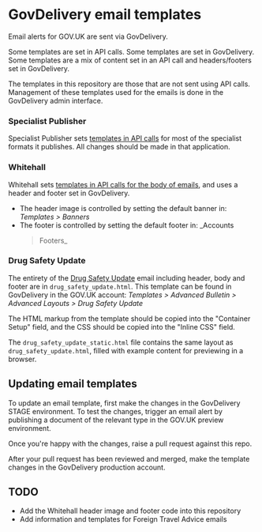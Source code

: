GovDelivery email templates
===========================

Email alerts for GOV.UK are sent via GovDelivery.

Some templates are set in API calls. Some templates are set in GovDelivery.
Some templates are a mix of content set in an API call and headers/footers set
in GovDelivery.

The templates in this repository are those that are not sent using API calls.
Management of these templates used for the emails is done in the GovDelivery
admin interface.

### Specialist Publisher

Specialist Publisher sets [templates in API calls][1] for most of the
specialist formats it publishes. All changes should be made in that
application.

[1]: https://github.com/alphagov/specialist-publisher/tree/master/app/views/email_alerts

### Whitehall

Whitehall sets [templates in API calls for the body of emails][2], and uses a
header and footer set in GovDelivery.

- The header image is controlled by setting the default banner in: _Templates >
  Banners_
- The footer is controlled by setting the default footer in: _Accounts
  > Footers_

[2]: https://github.com/alphagov/whitehall/blob/master/lib/whitehall/gov_uk_delivery/email_formatter.rb

### Drug Safety Update

The entirety of the [Drug Safety Update][3] email including header, body and
footer are in `drug_safety_update.html`. This template can be found in
GovDelivery in the GOV.UK account: _Templates > Advanced Bulletin > Advanced
Layouts > Drug Safety Update_

The HTML markup from the template should be copied into the "Container Setup"
field, and the CSS should be copied into the "Inline CSS" field.

The `drug_safety_update_static.html` file contains the same layout as
`drug_safety_update.html`, filled with example content for previewing in a
browser.

[3]: https://www.gov.uk/drug-safety-update

## Updating email templates

To update an email template, first make the changes in the GovDelivery STAGE
environment. To test the changes, trigger an email alert by publishing a
document of the relevant type in the GOV.UK preview environment.

Once you're happy with the changes, raise a pull request against this repo.

After your pull request has been reviewed and merged, make the template changes
in the GovDelivery production account.

## TODO

- Add the Whitehall header image and footer code into this repository
- Add information and templates for Foreign Travel Advice emails
